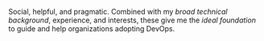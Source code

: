 Social, helpful, and pragmatic. Combined with my _broad technical background_, experience, and interests, these give me the _ideal foundation_ to guide and help organizations adopting DevOps.
